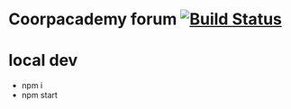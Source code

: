 # Coorpacademy forum [![Build Status](https://travis-ci.com/CoorpAcademy/app-forum.svg?token=GiGzfaZkA42xdqxBpZKZ)](https://travis-ci.com/CoorpAcademy/app-forum)

# local dev
- npm i
- npm start
